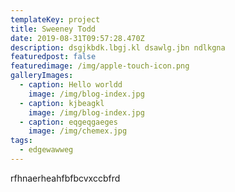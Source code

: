 ```yaml
---
templateKey: project
title: Sweeney Todd
date: 2019-08-31T09:57:28.470Z
description: dsgjkbdk.lbgj.kl dsawlg.jbn ndlkgna
featuredpost: false
featuredimage: /img/apple-touch-icon.png
galleryImages:
  - caption: Hello worldd
    image: /img/blog-index.jpg
  - caption: kjbeagkl
    image: /img/blog-index.jpg
  - caption: eqgeqgaeges
    image: /img/chemex.jpg
tags:
  - edgewawweg
---
```

rfhnaerheahfbfbcvxccbfrd
